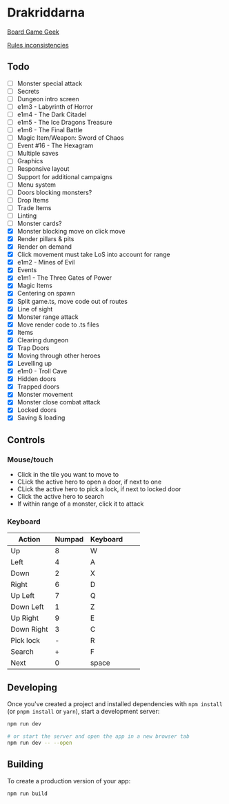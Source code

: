 # Drakriddarna

[Board Game Geek](https://boardgamegeek.com/image/4326455/dragonfire)

[Rules inconsistencies](https://boardgamegeek.com/thread/2896557/rules-omissions-ambiguities-and-oddities)

## Todo
- [ ] Monster special attack
- [ ] Secrets
- [ ] Dungeon intro screen
- [ ] e1m3 - Labyrinth of Horror
- [ ] e1m4 - The Dark Citadel
- [ ] e1m5 - The Ice Dragons Treasure
- [ ] e1m6 - The Final Battle
- [ ] Magic Item/Weapon: Sword of Chaos
- [ ] Event #16 - The Hexagram
- [ ] Multiple saves
- [ ] Graphics
- [ ] Responsive layout
- [ ] Support for additional campaigns
- [ ] Menu system
- [ ] Doors blocking monsters?
- [ ] Drop Items
- [ ] Trade Items
- [ ] Linting
- [ ] Monster cards?
- [X] Monster blocking move on click move
- [X] Render pillars & pits
- [X] Render on demand
- [X] Click movement must take LoS into account for range
- [X] e1m2 - Mines of Evil
- [X] Events
- [X] e1m1 - The Three Gates of Power
- [X] Magic Items
- [X] Centering on spawn
- [X] Split game.ts, move code out of routes
- [X] Line of sight
- [X] Monster range attack
- [X] Move render code to .ts files
- [X] Items
- [X] Clearing dungeon
- [X] Trap Doors
- [X] Moving through other heroes
- [X] Levelling up
- [X] e1m0 - Troll Cave
- [X] Hidden doors
- [X] Trapped doors
- [X] Monster movement
- [X] Monster close combat attack
- [X] Locked doors
- [X] Saving & loading

## Controls
### Mouse/touch
* Click in the tile you want to move to
* CLick the active hero to open a door, if next to one
* CLick the active hero to pick a lock, if next to locked door
* Click the active hero to search
* If within range of a monster, click it to attack

### Keyboard
| Action     | Numpad | Keyboard |   |   |
|------------|--------|----------|---|---|
| Up         | 8      | W        |   |   |
| Left       | 4      | A        |   |   |
| Down       | 2      | X        |   |   |
| Right      | 6      | D        |   |   |
| Up Left    | 7      | Q        |   |   |
| Down Left  | 1      | Z        |   |   |
| Up Right   | 9      | E        |   |   |
| Down Right | 3      | C        |   |   |
| Pick lock  | -      | R        |   |   |
| Search     | +      | F        |   |   |
| Next       | 0      | space    |   |   |

## Developing

Once you've created a project and installed dependencies with `npm install` (or `pnpm install` or `yarn`), start a development server:

```bash
npm run dev

# or start the server and open the app in a new browser tab
npm run dev -- --open
```

## Building

To create a production version of your app:

```bash
npm run build
```
